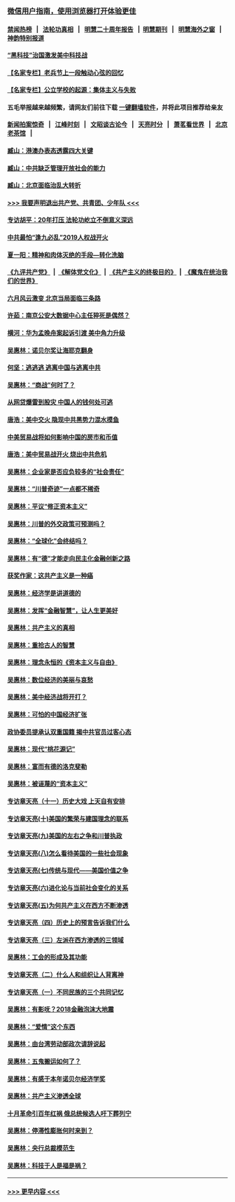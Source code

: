 ### [微信用户指南，使用浏览器打开体验更佳](https://github.com/gfw-breaker/banned-news1/blob/master/indexes/wechat-guide.md?t=0)
#### [禁闻热榜](热点新闻.md?t=0)  &nbsp;&nbsp;|&nbsp;&nbsp; [法轮功真相](https://github.com/gfw-breaker/truth/blob/master/README.md?t=0) &nbsp;&nbsp;|&nbsp;&nbsp; [明慧二十周年报告](https://github.com/gfw-breaker/mh-reports/blob/master/README.md?t=0) &nbsp;&nbsp;|&nbsp;&nbsp;[明慧期刊](https://github.com/gfw-breaker/mh-qikan) &nbsp;&nbsp;|&nbsp;&nbsp; [明慧海外之窗](https://github.com/gfw-breaker/mh-news/blob/master/README.md?t=0) &nbsp;&nbsp;|&nbsp;&nbsp; [神韵特别报道](https://github.com/gfw-breaker/mh-news/blob/master/shenyun.md?t=0)
#### [“黑科技”治国激发美中科技战](../pages/nsc423/n11638056.md?t=02080033) 
#### [【名家专栏】老兵节上一段触动心弦的回忆](../pages/nsc423/n11646016.md?t=02080033) 
#### [【名家专栏】公立学校的起源：集体主义与失败](../pages/nsc423/n11601833.md?t=02080033) 
#### 五毛举报越来越频繁，请网友们前往下载 [一键翻墙软件](https://github.com/gfw-breaker/ssr-accounts)，并将此项目推荐给亲友
#### [新闻拍案惊奇](https://github.com/gfw-breaker/banned-news1/blob/master/pages/link4.md) &nbsp;&nbsp;|&nbsp;&nbsp; [江峰时刻](https://github.com/gfw-breaker/banned-news1/blob/master/pages/link4.md) &nbsp;&nbsp;|&nbsp;&nbsp; [文昭谈古论今](https://github.com/gfw-breaker/banned-news1/blob/master/pages/link4.md) &nbsp;&nbsp;|&nbsp;&nbsp; [天亮时分](https://github.com/gfw-breaker/banned-news1/blob/master/pages/link4.md) &nbsp;&nbsp;|&nbsp;&nbsp; [萧茗看世界](https://github.com/gfw-breaker/banned-news1/blob/master/pages/link4.md) &nbsp;&nbsp;|&nbsp;&nbsp; [北京老茶馆](https://github.com/gfw-breaker/banned-news1/blob/master/pages/link4.md) &nbsp;&nbsp;|&nbsp;&nbsp; 
#### [臧山：港澳办表态透露四大关键](../pages/nsc423/n11421628.md?t=02080033) 
#### [臧山：中共缺乏管理开放社会的能力](../pages/nsc423/n11407457.md?t=02080033) 
#### [臧山：北京面临治乱大转折](../pages/nsc423/n11406895.md?t=02080033) 
#### [>>> 我要声明退出共产党、共青团、少年队 <<<](https://github.com/begood0513/goodnews/blob/master/quit/letter.md) 
#### [专访胡平：20年打压 法轮功屹立不倒意义深远](../pages/nsc423/n11398800.md?t=02080033) 
#### [中共最怕“逢九必乱”2019人权战开火](../pages/nsc423/n11385248.md?t=02080033) 
#### [夏一阳：精神和肉体灭绝的手段—转化洗脑](../pages/nsc423/n11368250.md?t=02080033) 
#### [《九评共产党》](https://github.com/begood0513/9ping.md/blob/master/README.md) &nbsp;|&nbsp; [《解体党文化》](../../../../jtdwh.md/blob/master/README.md)  &nbsp;|&nbsp; [《共产主义的终极目的》](../../../../gczydzjmd.md/blob/master/README.md) &nbsp;|&nbsp; [《魔鬼在统治我们的世界》](../../../../mgztzwmdsj.md/blob/master/README.md) 
#### [六月风云激变 北京当局面临三条路](../pages/nsc423/n11313668.md?t=02080033) 
#### [许茹：南京公安大数据中心主任猝死是偶然？](../pages/nsc423/n11064744.md?t=02080033) 
#### [横河：华为孟晚舟案起诉引渡 美中角力升级](../pages/nsc423/n11027230.md?t=02080033) 
#### [吴惠林：诺贝尔奖让海耶克翻身](../pages/nsc423/n10890049.md?t=02080033) 
#### [何坚：逃逃逃 逃离中国与逃离中共](../pages/nsc423/n10592891.md?t=02080033) 
#### [吴惠林：“商战”何时了？](../pages/nsc423/n10573558.md?t=02080033) 
#### [从网贷爆雷到股灾 中国人的钱何处可逃](../pages/nsc423/n10572800.md?t=02080033) 
#### [唐浩：美中交火 隐现中共黑势力混水摸鱼](../pages/nsc423/n10544040.md?t=02080033) 
#### [中美贸易战将如何影响中国的房市和币值](../pages/nsc423/n10543697.md?t=02080033) 
#### [唐浩：美中贸易战开火 烧出中共危机](../pages/nsc423/n10540126.md?t=02080033) 
#### [吴惠林：企业家是否应负较多的“社会责任”](../pages/nsc423/n10535022.md?t=02080033) 
#### [吴惠林：“川普奇迹”一点都不稀奇](../pages/nsc423/n10512808.md?t=02080033) 
#### [吴惠林：平议“修正资本主义”](../pages/nsc423/n10495724.md?t=02080033) 
#### [吴惠林：川普的外交政策可预测吗？](../pages/nsc423/n10462387.md?t=02080033) 
#### [吴惠林：“全球化”会终结吗？](../pages/nsc423/n10452838.md?t=02080033) 
#### [吴惠林：有“德”才能走向民主化金融创新之路](../pages/nsc423/n10432292.md?t=02080033) 
#### [获奖作家：这共产主义是一种癌](../pages/nsc423/n10431541.md?t=02080033) 
#### [吴惠林：经济学是讲道德的](../pages/nsc423/n10398014.md?t=02080033) 
#### [吴惠林：发挥“金融智慧”，让人生更美好](../pages/nsc423/n10375019.md?t=02080033) 
#### [吴惠林：共产主义的真相](../pages/nsc423/n10351394.md?t=02080033) 
#### [吴惠林：重拾古人的智慧](../pages/nsc423/n10337691.md?t=02080033) 
#### [吴惠林：理念永恒的《资本主义与自由》](../pages/nsc423/n10316274.md?t=02080033) 
#### [吴惠林：数位经济的美丽与哀愁](../pages/nsc423/n10292946.md?t=02080033) 
#### [吴惠林：美中经济战将开打？](../pages/nsc423/n10258825.md?t=02080033) 
#### [吴惠林：可怕的中国经济扩张](../pages/nsc423/n10219147.md?t=02080033) 
#### [政协委员提承认双重国籍 揭中共官员过客心态](../pages/nsc423/n10208809.md?t=02080033) 
#### [吴惠林：现代“桃花源记”](../pages/nsc423/n10185234.md?t=02080033) 
#### [吴惠林：富而有德的洛克斐勒](../pages/nsc423/n10142264.md?t=02080033) 
#### [吴惠林：被诬蔑的“资本主义”](../pages/nsc423/n10124816.md?t=02080033) 
#### [专访章天亮（十一）历史大戏 上天自有安排](../pages/nsc423/n10094905.md?t=02080033) 
#### [专访章天亮(十)美国的繁荣与建国理念的联系](../pages/nsc423/n10094899.md?t=02080033) 
#### [专访章天亮(九)美国的左右之争和川普执政](../pages/nsc423/n10094889.md?t=02080033) 
#### [专访章天亮(八)怎么看待美国的一些社会现象](../pages/nsc423/n10094857.md?t=02080033) 
#### [专访章天亮(七)传统与现代——美国价值之争](../pages/nsc423/n10093140.md?t=02080033) 
#### [专访章天亮(六)进化论与当前社会变化的关系](../pages/nsc423/n10092036.md?t=02080033) 
#### [专访章天亮(五)为何共产主义在西方不断渗透](../pages/nsc423/n10083620.md?t=02080033) 
#### [专访章天亮（四）历史上的预言告诉我们什么](../pages/nsc423/n10083606.md?t=02080033) 
#### [专访章天亮（三）左派在西方渗透的三领域](../pages/nsc423/n10081115.md?t=02080033) 
#### [吴惠林：工会的形成及其功能](../pages/nsc423/n10080633.md?t=02080033) 
#### [专访章天亮（二）什么人和组织让人背离神](../pages/nsc423/n10076637.md?t=02080033) 
#### [专访章天亮（一）不同民族的三个共同记忆](../pages/nsc423/n10074188.md?t=02080033) 
#### [吴惠林：有影呒？2018金融泡沫大地震](../pages/nsc423/n10040534.md?t=02080033) 
#### [吴惠林：“爱情”这个东西](../pages/nsc423/n10019423.md?t=02080033) 
#### [吴惠林：由台湾劳动部政次请辞说起](../pages/nsc423/n9979679.md?t=02080033) 
#### [吴惠林：五鬼搬运如何了？](../pages/nsc423/n9925338.md?t=02080033) 
#### [吴惠林：有感于本年诺贝尔经济学奖](../pages/nsc423/n9871883.md?t=02080033) 
#### [吴惠林：共产主义渗透全球](../pages/nsc423/n9812748.md?t=02080033) 
#### [十月革命引百年红祸 俄总统候选人吁下葬列宁](../pages/nsc423/n9810182.md?t=02080033) 
#### [吴惠林：停滞性膨胀何时来到？](../pages/nsc423/n9764136.md?t=02080033) 
#### [吴惠林：央行总裁模范生](../pages/nsc423/n9728134.md?t=02080033) 
#### [吴惠林：科技于人是福是祸？](../pages/nsc423/n9672982.md?t=02080033) 

----
#### [ >>> 更早内容 <<< ](../indexes/nsc423-earlier.md)
